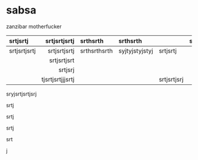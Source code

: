 # sabsa

zanzibar motherfucker



| srtjsrtj | srtjsrtjsrtj | srthsrth | srthsrth |  | srtjsrtj |
| :--- | ---: | :--- | :--- | :--- | :--- |
| srtjsrtjsrtj | srtjsrtjsrtj | srthsrthsrth | syjtyjstyjstyj | srtjsrtj |  |
|  | srtjsrtjsrt |  |  |  |  |
|  | srtjsrj |  |  |  |  |
|  | tjsrtjsrtjjjsrtj |  |  | srtjsrtjsrj |  |

sryjsrtjsrtjsrj

srtj

srtj

srtj

srt

j

